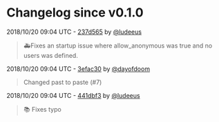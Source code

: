 # Changelog since v0.1.0

2018/10/20 09:04 UTC - [237d565](https://github.com/hassio-addons/addon-mqtt/commit/237d565dd3a4813ba2072a980a03c1913929f4fe) by [@ludeeus](https://github.com/ludeeus)
> 🚑Fixes an startup issue where allow_anonymous was true and no users was defined. 

2018/10/20 09:04 UTC - [3efac30](https://github.com/hassio-addons/addon-mqtt/commit/3efac30862454080d18fcc176a03820755b6ac12) by [@dayofdoom](https://github.com/dayofdoom)
> Changed past to paste (#7) 

2018/10/20 09:04 UTC - [441dbf3](https://github.com/hassio-addons/addon-mqtt/commit/441dbf3e0bab278a600b36d1b0d128bd268f58a5) by [@ludeeus](https://github.com/ludeeus)
> :books: Fixes typo 

